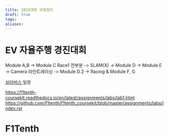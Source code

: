 ```yaml
---
title: 2025대회 규정정리
draft: true
tags: 
aliases:
---
```


# EV 자율주행 경진대회

Module A,B  -> Module C Race1 전부분 -> SLAM(X) -> Module D -> Module E -> Camera 라인트레이싱 ->  Module D.2 -> Racing & Module F, G

[실라버스 ](https://docs.google.com/spreadsheets/d/1PaFYG7XC_XQ3ExdQGb-S8oJzzixoMOVjh4L1RjW0gT0/edit?gid=0#gid=0) 일정 


https://f1tenth-coursekit.readthedocs.io/en/latest/assignments/labs/lab1.html
https://github.com/f1tenth/f1tenth_coursekit/blob/master/assignments/labs/index.rst
# F1Tenth
